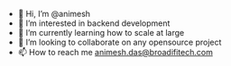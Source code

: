 - 👋 Hi, I’m @animesh
- 👀 I’m interested in backend development
- 🌱 I’m currently learning how to scale at large
- 💞️ I’m looking to collaborate on any opensource project
- 📫 How to reach me animesh.das@broadifitech.com 

<!---
animeshd007/animeshd007 is a ✨ special ✨ repository because its `README.md` (this file) appears on your GitHub profile.
You can click the Preview link to take a look at your changes.
--->
